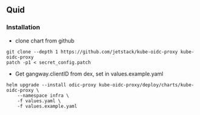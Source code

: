 ## Quid

### Installation

* clone chart from github
```
git clone --depth 1 https://github.com/jetstack/kube-oidc-proxy kube-oidc-proxy
patch -p1 < secret_config.patch
```
* Get gangway.clientID from dex, set in values.example.yaml
```
helm upgrade --install odic-proxy kube-oidc-proxy/deploy/charts/kube-oidc-proxy \
    --namespace infra \
    -f values.yaml \
    -f values.example.yaml
```
